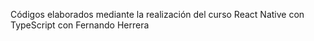 Códigos elaborados mediante la realización del curso React Native con TypeScript con Fernando Herrera
